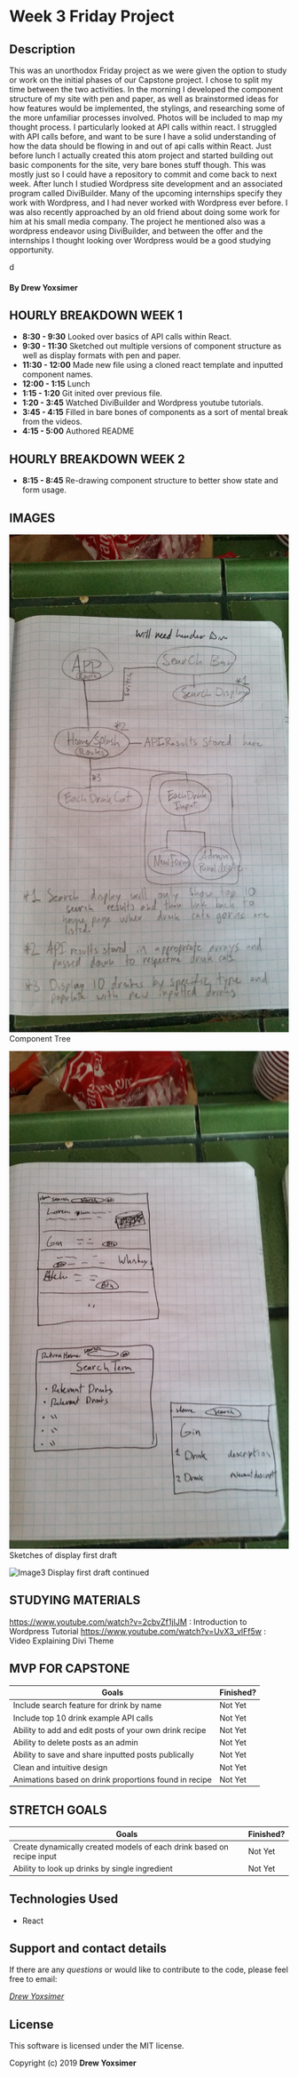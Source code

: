 # Week 3 Friday Project

## Description

This was an unorthodox Friday project as we were given the option to study or work on the initial phases of our Capstone project. I chose to split my time between the two activities. In the morning I developed the component structure of my site with pen and paper, as well as brainstormed ideas for how features would be implemented, the stylings, and researching some of the more unfamiliar processes involved. Photos will be included to map my thought process. I particularly looked at API calls within react. I struggled with API calls before, and want to be sure I have a solid understanding of how the data should be flowing in and out of api calls within React. Just before lunch I actually created this atom project and started building out basic components for the site, very bare bones stuff though. This was mostly just so I could have a repository to commit and come back to next week. After lunch I studied Wordpress site development and an associated program called DiviBuilder. Many of the upcoming internships specify they work with Wordpress, and I had never worked with Wordpress ever before. I was also recently approached by an old friend about doing some work for him at his small media company. The project he mentioned also was a wordpress endeavor using DiviBuilder, and between the offer and the internships I thought looking over Wordpress would be a good studying opportunity.

d
#### By Drew Yoxsimer

## HOURLY BREAKDOWN WEEK 1

* **8:30 - 9:30**  Looked over basics of API calls within React.
* **9:30 - 11:30**  Sketched out multiple versions of component structure as well as display formats with pen and paper.
* **11:30 - 12:00**   Made new file using a cloned react template and inputted component names.
* **12:00 - 1:15**   Lunch
* **1:15 - 1:20**   Git inited over previous file.
* **1:20 - 3:45**  Watched DiviBuilder and Wordpress youtube tutorials.
* **3:45 - 4:15**   Filled in bare bones of components as a sort of mental break from the videos.
* **4:15 - 5:00** Authored README


## HOURLY BREAKDOWN WEEK 2

* **8:15 - 8:45** Re-drawing component structure to better show state and form usage.

## IMAGES

![Image1](componentTree.jpg)
Component Tree

![Image2](displaysample.jpg)
Sketches of display first draft

![Image3](searchform.jpg)
Display first draft continued




## STUDYING MATERIALS

https://www.youtube.com/watch?v=2cbvZf1jIJM : Introduction to Wordpress Tutorial
https://www.youtube.com/watch?v=UvX3_vlFf5w : Video Explaining Divi Theme


## MVP FOR CAPSTONE

Goals | Finished?
----------|----------|
Include search feature for drink by name | Not Yet
Include top 10 drink example API calls | Not Yet
Ability to add and edit posts of your own drink recipe | Not Yet
Ability to delete posts as an admin | Not Yet
Ability to save and share inputted posts publically | Not Yet
Clean and intuitive design | Not Yet
Animations based on drink proportions found in recipe | Not Yet


## STRETCH GOALS

Goals | Finished?
----------|----------|
Create dynamically created models of each drink based on recipe input | Not Yet
Ability to look up drinks by single ingredient | Not Yet


## Technologies Used

* React


## Support and contact details

If there are any _questions_ or would like to contribute to the code, please feel free to email:

_[Drew Yoxsimer](mailto:drewyox@gmail.com)_


## License

This software is licensed under the MIT license.

Copyright (c) 2019 **Drew Yoxsimer**
